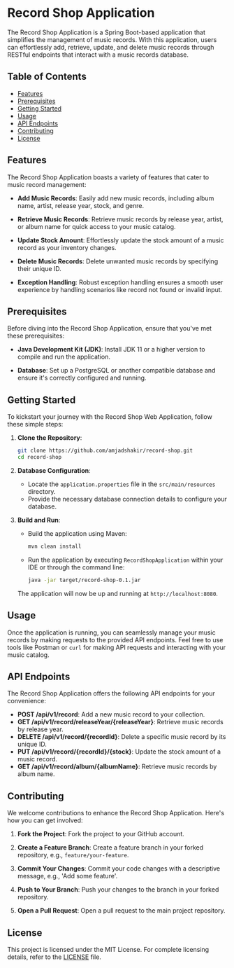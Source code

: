 # Record Shop Application

The Record Shop Application is a Spring Boot-based application that simplifies the management of music records. With
this application, users can effortlessly add, retrieve, update, and delete music records through RESTful endpoints that
interact with a music records database.

## Table of Contents

- [Features](#features)
- [Prerequisites](#prerequisites)
- [Getting Started](#getting-started)
- [Usage](#usage)
- [API Endpoints](#api-endpoints)
- [Contributing](#contributing)
- [License](#license)

## Features

The Record Shop Application boasts a variety of features that cater to music record management:

- **Add Music Records**: Easily add new music records, including album name, artist, release year, stock, and genre.

- **Retrieve Music Records**: Retrieve music records by release year, artist, or album name for quick access to your
  music catalog.

- **Update Stock Amount**: Effortlessly update the stock amount of a music record as your inventory changes.

- **Delete Music Records**: Delete unwanted music records by specifying their unique ID.

- **Exception Handling**: Robust exception handling ensures a smooth user experience by handling scenarios like record
  not found or invalid input.

## Prerequisites

Before diving into the Record Shop Application, ensure that you've met these prerequisites:

- **Java Development Kit (JDK)**: Install JDK 11 or a higher version to compile and run the application.

- **Database**: Set up a PostgreSQL or another compatible database and ensure it's correctly configured and running.

## Getting Started

To kickstart your journey with the Record Shop Web Application, follow these simple steps:

1. **Clone the Repository**:

   ```bash
   git clone https://github.com/amjadshakir/record-shop.git
   cd record-shop
   ```

2. **Database Configuration**:

    - Locate the `application.properties` file in the `src/main/resources` directory.
    - Provide the necessary database connection details to configure your database.

3. **Build and Run**:

    - Build the application using Maven:

      ```bash
      mvn clean install
      ```

    - Run the application by executing `RecordShopApplication` within your IDE or through the command line:

      ```bash
      java -jar target/record-shop-0.1.jar
      ```

   The application will now be up and running at `http://localhost:8080`.

## Usage

Once the application is running, you can seamlessly manage your music records by making requests to the provided API
endpoints.
Feel free to use tools like Postman or `curl` for making API requests and interacting with your music catalog.

## API Endpoints

The Record Shop Application offers the following API endpoints for your convenience:

- **POST /api/v1/record**: Add a new music record to your collection.
- **GET /api/v1/record/releaseYear/{releaseYear}**: Retrieve music records by release year.
- **DELETE /api/v1/record/{recordId}**: Delete a specific music record by its unique ID.
- **PUT /api/v1/record/{recordId}/{stock}**: Update the stock amount of a music record.
- **GET /api/v1/record/album/{albumName}**: Retrieve music records by album name.

## Contributing

We welcome contributions to enhance the Record Shop Application. Here's how you can get involved:

1. **Fork the Project**: Fork the project to your GitHub account.

2. **Create a Feature Branch**: Create a feature branch in your forked repository, e.g., `feature/your-feature`.

3. **Commit Your Changes**: Commit your code changes with a descriptive message, e.g., 'Add some feature'.

4. **Push to Your Branch**: Push your changes to the branch in your forked repository.

5. **Open a Pull Request**: Open a pull request to the main project repository.

## License

This project is licensed under the MIT License. For complete licensing details, refer to the [LICENSE](LICENSE) file.





